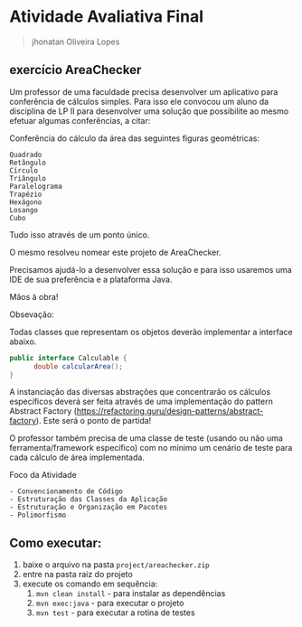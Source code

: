 # Atividade Avaliativa Final
> jhonatan Oliveira Lopes

## exercício AreaChecker

Um professor de uma faculdade precisa desenvolver um aplicativo para conferência de cálculos simples. Para isso ele convocou um aluno da disciplina de LP II para desenvolver uma solução que possibilite ao mesmo efetuar algumas conferências, a citar:

Conferência do cálculo da área das seguintes figuras geométricas:

    Quadrado
    Retângulo
    Círculo
    Triângulo
    Paralelograma
    Trapézio
    Hexágono
    Losango
    Cubo


Tudo isso através de um ponto único.

O mesmo resolveu nomear este projeto de AreaChecker.

Precisamos ajudá-lo a desenvolver essa solução e para isso usaremos uma IDE de sua preferência e a plataforma Java.

Mãos à obra!


Obsevação:

Todas classes que representam os objetos deverão implementar a interface abaixo.

```java
public interface Calculable {
      double calcularArea();
}
```

A instanciação das diversas abstrações que concentrarão os cálculos específicos deverá ser feita através de uma implementação do pattern Abstract Factory (https://refactoring.guru/design-patterns/abstract-factory). Este será o ponto de partida!

O professor também precisa de uma classe de teste (usando ou não uma ferramenta/framework específico) com no mínimo um cenário de teste para cada cálculo de área implementada.

Foco da Atividade

    - Convencionamento de Código
    - Estruturação das Classes da Aplicação
    - Estruturação e Organização em Pacotes
    - Polimorfismo

## Como executar:

1. baixe o arquivo na pasta ```project/areachecker.zip```
2. entre na pasta raiz do projeto
3. execute os comando em sequência:
    1. ```mvn clean install``` - para instalar as dependências
    2. ```mvn exec:java``` - para executar o projeto
    3. ```mvn test``` - para executar a rotina de testes